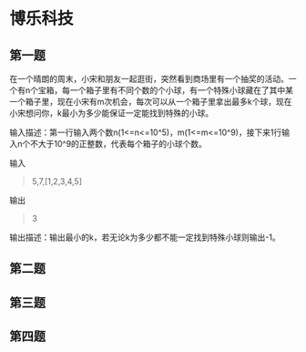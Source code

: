 # 博乐科技

## 第一题

在一个晴朗的周末，小宋和朋友一起逛街，突然看到商场里有一个抽奖的活动。一个有n个宝箱，每一个箱子里有不同个数的个小球，有一个特殊小球藏在了其中某一个箱子里，现在小宋有m次机会，每次可以从一个箱子里拿出最多k个球，现在小宋想问你，k最小为多少能保证一定能找到特殊的小球。

输入描述：第一行输入两个数n(1<=n<=10^5)，m(1<=m<=10^9)，接下来1行输入n个不大于10^9的正整数，代表每个箱子的小球个数。

输入
>5,7,[1,2,3,4,5]

输出
>3

输出描述：输出最小的k，若无论k为多少都不能一定找到特殊小球则输出-1。
  
## 第二题

## 第三题

## 第四题
